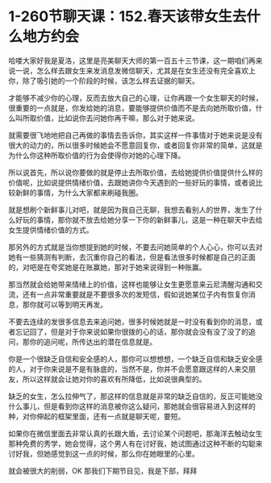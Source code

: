 # 1-260节聊天课：152.春天该带女生去什么地方约会

哈喽大家好我是夏洛，这里是亮美聊天大师的第一百五十三节课，这一期咱们再来说一说，怎么样去跟女生来发消息发微信聊天，尤其是在女生还没有完全喜欢上你，除了吸引她的一个阶段的时候，该怎么样去证据的聊天。

才能够不减少你的心理，反而去放大自己的心理，让你再跟一个女生聊天的时候，很重要的一点就是，你发给她的消息，要能够提供价值而不是去向她所取价值，什么叫所取价值，比如说你去问她你再干嘛，那么对于她来说。

就需要很飞地地把自己再做的事情去告诉你，其实这样一件事情对于她来说是没有很大的动力的，所以很多时候她会不愿意回复你，或者回复你非常的简单，这就是为什么你这种所取价值的行为会使得你对她的心理下降。

所以说首先，所以说你要做的就是停止去所取价值，去给她提供价值提供什么样的价值呢，比如说提供情绪价值，去跟她讲你今天遇到的一些好玩的事情，或者说比较新鲜的事情，为什么大家都来刷碰我圈。

就是想刷个新鲜事儿对吧，就是因为我自己无聊，我想去看别人的世界，发生了什么好玩的事情，那你就不放去给她分享一下你的新鲜事儿，这是一种在聊天中去给女生提供情绪价值的方式。

那另外的方式就是当你想提到她的时候，不要去问她简单的个人心心，你可以去对她有一些猜测有判断，去沉重你自己的看法，但是看法很多时候都是自己的正面的，对吧是在夸奖她是在账赢她，那对于她来说得到一种账赢。

那当然就会给她带来情绪上的价值，这样也能够让女生更愿意来云尼清醒沟通和交流，还有一点非常重要就是不要很多次的发短信，假如说她某位子内有恢复你消息，那你就可以等到明天再发。

不要去连续的发很多信息去来追问她，很多时候她就是一时没有看到你的消息，或者忘记回了，但是对于你来说如果你很拨的心的话，那你就会没有没了没了的追问，那你的追问呢，所传达出的潜在信息就是。

你是一个很缺乏自信和安全感的人，那你可以想想想，一个缺乏自信和缺乏安全感的人，对于你来说是不是有脉底的，当然不是，你并不会愿意跟这样的人来交朋友，所以这样就会让她对你的喜欢有所降低，比如说很典型的。

缺乏的女生，怎么拉伸气了，那这样的信息就是非常的缺乏自信的，反正可能她没什么事儿，但是看到你这样的消息被你这么疑问，那她就会很容易进入到这样的种，对你伸起的框架里面，还有一点就是聊天呢，要短。

如果你在微信里面去非常认真的长跟大盾，去讨论某个问题吧，那海洋去触动女生那种免费的秀学，她会觉得，这个男人有在讨好我，她试图通过这种不断的勾聪来讨好我，但她感觉到这一点的时候，那么你在她眼里的心里。

就会被很大的削弱，OK 那我们下期节目见，我是下部，拜拜
